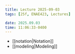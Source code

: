 ```yaml
---
title: Lecture 2025-09-03
tags: [25f, ENAE423, Lectures]

date: 2025.09.03
time: 11:06:33-0400
---
```


- [[notation|Notation]]
- [[modeling|Modeling]]
